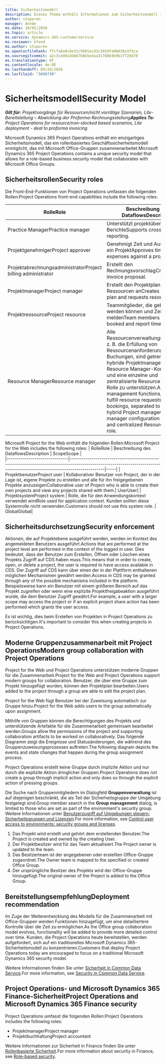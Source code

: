 ```yaml
---
title: Sicherheitsmodell
description: Dieses Thema enthält Informationen zum Sicherheitsmodell in Dynamics 365 Project Operations.
author: stsporen
manager: Annbe
ms.date: 10/01/2020
ms.topic: article
ms.service: dynamics-365-customerservice
ms.reviewer: kfend
ms.author: stsporen
ms.openlocfilehash: ffcfa8a9c8e31c5665acd3c3919fa90d36a3f3ca
ms.sourcegitcommit: a2c3cd49a3b667b8b5edaa31788b4b9b1f728d78
ms.translationtype: HT
ms.contentlocale: de-DE
ms.lasthandoff: 09/28/2020
ms.locfileid: "3896730"
---
```

# <a name="security-model"></a><span data-ttu-id="0be95-103">Sicherheitsmodell</span><span class="sxs-lookup"><span data-stu-id="0be95-103">Security Model</span></span>

<span data-ttu-id="0be95-104">_**Gilt für:** Projektvorgänge für Ressourcen/nicht vorrätige Szenarien, Lite-Bereitstellung – Abwicklung der Proforma-Rechnungsstellung_</span><span class="sxs-lookup"><span data-stu-id="0be95-104">_**Applies To:** Project Operations for resource/non-stocked based scenarios, Lite deployment - deal to proforma invoicing_</span></span>

<span data-ttu-id="0be95-105">Microsoft Dynamics 365 Project Operations enthält ein einzigartiges Sicherheitsmodell, das ein rollenbasiertes Geschäftssicherheitsmodell ermöglicht, das mit Microsoft Office-Gruppen zusammenarbeitet.</span><span class="sxs-lookup"><span data-stu-id="0be95-105">Microsoft Dynamics 365 Project Operations contains a unique security model that allows for a role-based business security model that collaborates with Microsoft Office Groups.</span></span> 


## <a name="security-roles"></a><span data-ttu-id="0be95-106">Sicherheitsrollen</span><span class="sxs-lookup"><span data-stu-id="0be95-106">Security roles</span></span>
<span data-ttu-id="0be95-107">Die Front-End-Funktionen von Project Operations umfassen die folgenden Rollen:</span><span class="sxs-lookup"><span data-stu-id="0be95-107">Project Operations front-end capabilities include the following roles:</span></span>

| <span data-ttu-id="0be95-108">Rolle</span><span class="sxs-lookup"><span data-stu-id="0be95-108">Role</span></span>                          | <span data-ttu-id="0be95-109">Beschreibung des Dataflows</span><span class="sxs-lookup"><span data-stu-id="0be95-109">Description</span></span>                                                                                                                                                                 | <span data-ttu-id="0be95-110">Scope</span><span class="sxs-lookup"><span data-stu-id="0be95-110">Scope</span></span> |
|-------------------------------|-----------------------------------------------------------------------------------------------------------------------------------------------------------------------------|------|
| <span data-ttu-id="0be95-111">Practice Manager</span><span class="sxs-lookup"><span data-stu-id="0be95-111">Practice manager</span></span>              | <span data-ttu-id="0be95-112">Unterstützt projektübergreifende Berichte</span><span class="sxs-lookup"><span data-stu-id="0be95-112">Supports cross-project reporting.</span></span>                                                                                                            | <span data-ttu-id="0be95-113">Geschäftseinheit</span><span class="sxs-lookup"><span data-stu-id="0be95-113">Business unit</span></span>              |
| <span data-ttu-id="0be95-114">Projektgenehmiger</span><span class="sxs-lookup"><span data-stu-id="0be95-114">Project approver</span></span>              | <span data-ttu-id="0be95-115">Genehmigt Zeit und Ausgaben für ein Projekt</span><span class="sxs-lookup"><span data-stu-id="0be95-115">Approves time and expenses against a project.</span></span>                                                                                                                              | <span data-ttu-id="0be95-116">Geschäftseinheit</span><span class="sxs-lookup"><span data-stu-id="0be95-116">Business unit</span></span> |
| <span data-ttu-id="0be95-117">Projektabrechnungsadministrator</span><span class="sxs-lookup"><span data-stu-id="0be95-117">Project billing administrator</span></span> | <span data-ttu-id="0be95-118">Erstellt den Rechnungsvorschlag</span><span class="sxs-lookup"><span data-stu-id="0be95-118">Creates the invoice proposal.</span></span>                                                                                                                                                 | <span data-ttu-id="0be95-119">Geschäftseinheit</span><span class="sxs-lookup"><span data-stu-id="0be95-119">Business unit</span></span> |
| <span data-ttu-id="0be95-120">Projektmanager</span><span class="sxs-lookup"><span data-stu-id="0be95-120">Project manager</span></span>               | <span data-ttu-id="0be95-121">Erstellt den Projektplan und fordert Ressourcen an</span><span class="sxs-lookup"><span data-stu-id="0be95-121">Creates the project plan and requests resources.</span></span>                                                                                                                              | <span data-ttu-id="0be95-122">Geschäftseinheit</span><span class="sxs-lookup"><span data-stu-id="0be95-122">Business unit</span></span> |
| <span data-ttu-id="0be95-123">Projektressource</span><span class="sxs-lookup"><span data-stu-id="0be95-123">Project resource</span></span>              | <span data-ttu-id="0be95-124">Teammitglieder, die gebucht werden können und Zeit melden</span><span class="sxs-lookup"><span data-stu-id="0be95-124">Team members who can be booked and report time.</span></span>                                                                                                          | <span data-ttu-id="0be95-125">Geschäftseinheit</span><span class="sxs-lookup"><span data-stu-id="0be95-125">Business unit</span></span>|
| <span data-ttu-id="0be95-126">Resource Manager</span><span class="sxs-lookup"><span data-stu-id="0be95-126">Resource manager</span></span>              | <span data-ttu-id="0be95-127">Alle Ressourcenverwaltungsfunktionen, z. B. die Erfüllung von Ressourcenanforderungen und Buchungen, sind getrennt, um eine hybride Projektmanager- und Resource Manager-Konfiguration und eine einzelne und zentralisierte Resource Manager-Rolle zu unterstützen.</span><span class="sxs-lookup"><span data-stu-id="0be95-127">All resource management functions, such as fulfill resource requests and bookings, separated to support a hybrid Project manager + Resource manager configuration and a single and centralized Resource manager role.</span></span> | <span data-ttu-id="0be95-128">Geschäftseinheit</span><span class="sxs-lookup"><span data-stu-id="0be95-128">Business unit</span></span> |


<span data-ttu-id="0be95-129">Microsoft Project for the Web enthält die folgenden Rollen:</span><span class="sxs-lookup"><span data-stu-id="0be95-129">Microsoft Project for the Web includes the following roles:</span></span>
| <span data-ttu-id="0be95-130">Rolle</span><span class="sxs-lookup"><span data-stu-id="0be95-130">Role</span></span>                          | <span data-ttu-id="0be95-131">Beschreibung des Dataflows</span><span class="sxs-lookup"><span data-stu-id="0be95-131">Description</span></span>                                                                                                          | <span data-ttu-id="0be95-132">Scope</span><span class="sxs-lookup"><span data-stu-id="0be95-132">Scope</span></span> |                                                       
|-------------------------------|-----------------------------------------------------------------------------------------------------------------------------------------------------------------------------|-----|
| <span data-ttu-id="0be95-133">Projektbenutzer</span><span class="sxs-lookup"><span data-stu-id="0be95-133">Project user</span></span> | <span data-ttu-id="0be95-134">Kollaborativer Benutzer von Project, der in der Lage ist, eigene Projekte zu erstellen und alle für ihn freigegebenen Projekte anzuzeigen</span><span class="sxs-lookup"><span data-stu-id="0be95-134">Collaborative user of Project who is able to create their own projects and view any projects shared with them.</span></span>| <span data-ttu-id="0be95-135">User</span><span class="sxs-lookup"><span data-stu-id="0be95-135">User</span></span>|
| <span data-ttu-id="0be95-136">Projektsystem</span><span class="sxs-lookup"><span data-stu-id="0be95-136">Project system</span></span> | <span data-ttu-id="0be95-137">Rolle, die für den Anwendungskontext verwendet wird</span><span class="sxs-lookup"><span data-stu-id="0be95-137">Role used for application context.</span></span> <span data-ttu-id="0be95-138">Kunden sollten diese Systemrolle nicht verwenden.</span><span class="sxs-lookup"><span data-stu-id="0be95-138">Customers should not use this system role.</span></span> | <span data-ttu-id="0be95-139">Global</span><span class="sxs-lookup"><span data-stu-id="0be95-139">Global</span></span>|

## <a name="security-enforcement"></a><span data-ttu-id="0be95-140">Sicherheitsdurchsetzung</span><span class="sxs-lookup"><span data-stu-id="0be95-140">Security enforcement</span></span>
<span data-ttu-id="0be95-141">Aktionen, die auf Projektebene ausgeführt werden, werden im Kontext des angemeldeten Benutzers ausgeführt.</span><span class="sxs-lookup"><span data-stu-id="0be95-141">Actions that are performed at the project level are performed in the context of the logged in user.</span></span> <span data-ttu-id="0be95-142">Dies bedeutet, dass der Benutzer zum Erstellen, Öffnen oder Löschen eines Projekts Zugriff auf CDS haben muss.</span><span class="sxs-lookup"><span data-stu-id="0be95-142">This means that in order to create, open, or delete a project, the user is required to have access available in CDS.</span></span> <span data-ttu-id="0be95-143">Der Zugriff auf CDS kann über einen der in der Plattform enthaltenen möglichen Mechanismen gewährt werden.</span><span class="sxs-lookup"><span data-stu-id="0be95-143">Access in CDS may be granted through any of the possible mechanisms included in the platform.</span></span> <span data-ttu-id="0be95-144">Beispielsweise kann ein Benutzer mit einem größeren Bereich auf das Projekt zugreifen oder wenn eine explizite Projektfreigabeaktion ausgeführt wurde, die dem Benutzer Zugriff gewährt.</span><span class="sxs-lookup"><span data-stu-id="0be95-144">For example, a user with a larger scope may access the project or if an explicit project share action has been performed which grants the user access.</span></span>

<span data-ttu-id="0be95-145">Es ist wichtig, dies beim Erstellen von Projekten in Project Operations zu berücksichtigen.</span><span class="sxs-lookup"><span data-stu-id="0be95-145">It's important to consider this when creating projects in Project Operations.</span></span>

## <a name="modern-group-collaboration-with-project-operations"></a><span data-ttu-id="0be95-146">Moderne Gruppenzusammenarbeit mit Project Operations</span><span class="sxs-lookup"><span data-stu-id="0be95-146">Modern group collaboration with Project Operations</span></span>
<span data-ttu-id="0be95-147">Project for the Web und Project Operations unterstützen moderne Gruppen für die Zusammenarbeit.</span><span class="sxs-lookup"><span data-stu-id="0be95-147">Project for the Web and Project Operations support modern groups for collaboration.</span></span> <span data-ttu-id="0be95-148">Benutzer, die über eine Gruppe zum Projekt hinzugefügt wurden, können den Projektplan bearbeiten.</span><span class="sxs-lookup"><span data-stu-id="0be95-148">Users added to the project through a group are able to edit the project plan.</span></span>

<span data-ttu-id="0be95-149">Project for the Web fügt Benutzer bei der Zuweisung automatisch zur Gruppe hinzu.</span><span class="sxs-lookup"><span data-stu-id="0be95-149">Project for the Web adds users to the group automatically upon assignment.</span></span>

<span data-ttu-id="0be95-150">Mithilfe von Gruppen können die Berechtigungen des Projekts und unterstützende Artefakte für die Zusammenarbeit gemeinsam bearbeitet werden.</span><span class="sxs-lookup"><span data-stu-id="0be95-150">Groups allow the permissions of the project and supporting collaboration artifacts to be worked on collaboratively.</span></span> <span data-ttu-id="0be95-151">Das folgende Diagramm zeigt die Ereignisse und Statusänderungen, die während des Gruppenzuweisungsprozesses auftreten.</span><span class="sxs-lookup"><span data-stu-id="0be95-151">The following diagram depicts the events and state changes that happen during the group assignment process.</span></span>

<span data-ttu-id="0be95-152">Project Operations erstellt keine Gruppe durch implizite Aktion und nur durch die explizite Aktion dringlicher Gruppen.</span><span class="sxs-lookup"><span data-stu-id="0be95-152">Project Operations does not create a group through implicit action and only does so through the explicit action of pressing groups.</span></span>

<span data-ttu-id="0be95-153">Die Suche nach Gruppenmitgliedern im Dialogfeld **Gruppenverwaltung** ist auf diejenigen beschränkt, die als Teil der Sicherheitsgruppe der Umgebung festgelegt sind.</span><span class="sxs-lookup"><span data-stu-id="0be95-153">Group member search in the **Group management** dialog, is limited to those who are set as part of the environment's security group.</span></span> <span data-ttu-id="0be95-154">Weitere Informationen unter [Benutzerzugriff auf Umgebungen steuern: Sicherheitsgruppen und Lizenzen](https://docs.microsoft.com/power-platform/admin/control-user-access).</span><span class="sxs-lookup"><span data-stu-id="0be95-154">For more information, see [Control user access to environments: security groups and licenses](https://docs.microsoft.com/power-platform/admin/control-user-access).</span></span>

1. <span data-ttu-id="0be95-155">Das Projekt wird erstellt und gehört dem erstellenden Benutzer.</span><span class="sxs-lookup"><span data-stu-id="0be95-155">The Project is created and owned by the creating User.</span></span>
2. <span data-ttu-id="0be95-156">Der Projektbesitzer wird für das Team aktualisiert.</span><span class="sxs-lookup"><span data-stu-id="0be95-156">The Project owner is updated to the team.</span></span>
3. <span data-ttu-id="0be95-157">Das Besitzerteam ist der angegebenen oder erstellten Office-Gruppe zugeordnet.</span><span class="sxs-lookup"><span data-stu-id="0be95-157">The Owner team is mapped to the specified or created Office Group.</span></span>
4. <span data-ttu-id="0be95-158">Der ursprüngliche Besitzer des Projekts wird der Office-Gruppe hinzugefügt.</span><span class="sxs-lookup"><span data-stu-id="0be95-158">The original owner of the Project is added to the Office Group.</span></span>

## <a name="deployment-recommendation"></a><span data-ttu-id="0be95-159">Bereitstellungsempfehlung</span><span class="sxs-lookup"><span data-stu-id="0be95-159">Deployment recommendation</span></span>
<span data-ttu-id="0be95-160">Im Zuge der Weiterentwicklung des Modells für die Zusammenarbeit mit Office-Gruppen werden Funktionen hinzugefügt, um eine detailliertere Kontrolle über die Zeit zu ermöglichen.</span><span class="sxs-lookup"><span data-stu-id="0be95-160">As the Office group collaboration model evolves, functionality will be added to provide more detailed control over time.</span></span> <span data-ttu-id="0be95-161">Kunden, die Project Operations heute bereitstellen, werden aufgefordert, sich auf ein traditionelles Microsoft Dynamics 365-Sicherheitsmodell zu konzentrieren.</span><span class="sxs-lookup"><span data-stu-id="0be95-161">Customers that deploy Project Operations today are encouraged to focus on a traditional Microsoft Dynamics 365 security model.</span></span>

<span data-ttu-id="0be95-162">Weitere Informationen finden Sie unter [Sicherheit in Common Data Service](https://docs.microsoft.com/power-platform/admin/wp-security).</span><span class="sxs-lookup"><span data-stu-id="0be95-162">For more information, see [Security in Common Data Service](https://docs.microsoft.com/power-platform/admin/wp-security).</span></span>

## <a name="project-operations-and-microsoft-dynamics-365-finance-security"></a><span data-ttu-id="0be95-163">Project Operations- und Microsoft Dynamics 365 Finance-Sicherheit</span><span class="sxs-lookup"><span data-stu-id="0be95-163">Project Operations and Microsoft Dynamics 365 Finance security</span></span>
<span data-ttu-id="0be95-164">Project Operations umfasst die folgenden Rollen:</span><span class="sxs-lookup"><span data-stu-id="0be95-164">Project Operations includes the following roles:</span></span>

- <span data-ttu-id="0be95-165">Projektmanager</span><span class="sxs-lookup"><span data-stu-id="0be95-165">Project manager</span></span>
- <span data-ttu-id="0be95-166">Projektbuchhaltung</span><span class="sxs-lookup"><span data-stu-id="0be95-166">Project accountant</span></span>

<span data-ttu-id="0be95-167">Weitere Informationen zur Sicherheit in Finance finden Sie unter [Rollenbasierte Sicherheit](https://docs.microsoft.com/dynamics365/fin-ops-core/dev-itpro/sysadmin/role-based-security).</span><span class="sxs-lookup"><span data-stu-id="0be95-167">For more information about security in Finance, see [Role-based security](https://docs.microsoft.com/dynamics365/fin-ops-core/dev-itpro/sysadmin/role-based-security).</span></span>


